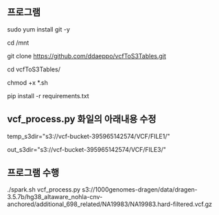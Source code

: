 ## 프로그램

  sudo yum install git -y

  cd /mnt

  git clone https://github.com/ddaeppo/vcfToS3Tables.git

  cd vcfToS3Tables/

  chmod +x *.sh

  pip install -r requirements.txt

## vcf_process.py 화일의 아래내용 수정
  temp_s3dir="s3://vcf-bucket-395965142574/VCF/FILE1/"
  
  out_s3dir="s3://vcf-bucket-395965142574/VCF/FILE3/"

## 프로그램 수행
  ./spark.sh vcf_process.py s3://1000genomes-dragen/data/dragen-3.5.7b/hg38_altaware_nohla-cnv-anchored/additional_698_related/NA19983/NA19983.hard-filtered.vcf.gz
